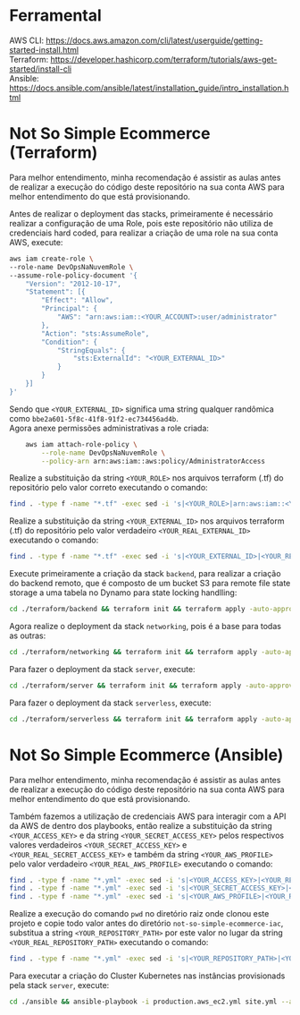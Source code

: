 # Ferramental

AWS CLI: https://docs.aws.amazon.com/cli/latest/userguide/getting-started-install.html <br>
Terraform: https://developer.hashicorp.com/terraform/tutorials/aws-get-started/install-cli <br>
Ansible: https://docs.ansible.com/ansible/latest/installation_guide/intro_installation.html

# Not So Simple Ecommerce (Terraform)

Para melhor entendimento, minha recomendação é assistir as aulas antes de realizar a execução do código deste repositório na sua conta AWS para melhor entendimento do que está provisionando.

Antes de realizar o deployment das stacks, primeiramente é necessário realizar a configuração de uma Role, pois este repositório não utiliza de credenciais hard coded, para realizar a criação de uma role na sua conta AWS, execute:

```bash
aws iam create-role \
--role-name DevOpsNaNuvemRole \
--assume-role-policy-document '{
    "Version": "2012-10-17",
    "Statement": [{
        "Effect": "Allow",
        "Principal": {
            "AWS": "arn:aws:iam::<YOUR_ACCOUNT>:user/administrator"
        },
        "Action": "sts:AssumeRole",
        "Condition": {
            "StringEquals": {
                "sts:ExternalId": "<YOUR_EXTERNAL_ID>"
            }
        }
    }]
}'

```
Sendo que `<YOUR_EXTERNAL_ID>` significa uma string qualquer randômica como `bbe2a601-5f8c-41f8-91f2-ec734456ad4b`.<br>
Agora anexe permissões administrativas a role criada:

```bash
    aws iam attach-role-policy \
        --role-name DevOpsNaNuvemRole \
        --policy-arn arn:aws:iam::aws:policy/AdministratorAccess
```

Realize a substituição da string `<YOUR_ROLE>` nos arquivos terraform (.tf) do repositório pelo valor correto executando o comando:

```bash
find . -type f -name "*.tf" -exec sed -i 's|<YOUR_ROLE>|arn:aws:iam::<YOUR_ACCOUNT>:role/DevOpsNaNuvemRole|g' {} +
```

Realize a substituição da string `<YOUR_EXTERNAL_ID>` nos arquivos terraform (.tf) do repositório pelo valor verdadeiro `<YOUR_REAL_EXTERNAL_ID>` executando o comando:

```bash
find . -type f -name "*.tf" -exec sed -i 's|<YOUR_EXTERNAL_ID>|<YOUR_REAL_EXTERNAL_ID>|g' {} +
```

Execute primeiramente a criação da stack `backend`, para realizar a criação do backend remoto, que é composto de um bucket S3 para remote file state storage a uma tabela no Dynamo para state locking handlling:

```bash
cd ./terraform/backend && terraform init && terraform apply -auto-approve
```

Agora realize o deployment da stack `networking`, pois é a base para todas as outras:

```bash
cd ./terraform/networking && terraform init && terraform apply -auto-approve
```

Para fazer o deployment da stack `server`, execute: 

```bash
cd ./terraform/server && terraform init && terraform apply -auto-approve
```

Para fazer o deployment da stack `serverless`, execute: 

```bash
cd ./terraform/serverless && terraform init && terraform apply -auto-approve
```

# Not So Simple Ecommerce (Ansible)

Para melhor entendimento, minha recomendação é assistir as aulas antes de realizar a execução do código deste repositório na sua conta AWS para melhor entendimento do que está provisionando.

Também fazemos a utilização de credenciais AWS para interagir com a API da AWS de dentro dos playbooks, então realize a substituição da string `<YOUR_ACCESS_KEY>` e da string `<YOUR_SECRET_ACCESS_KEY>` pelos respectivos valores verdadeiros `<YOUR_SECRET_ACCESS_KEY>` e `<YOUR_REAL_SECRET_ACCESS_KEY>` e também da string `<YOUR_AWS_PROFILE>` pelo valor verdadeiro `<YOUR_REAL_AWS_PROFILE>` executando o comando:

```bash
find . -type f -name "*.yml" -exec sed -i 's|<YOUR_ACCESS_KEY>|<YOUR_REAL_ACCESS_KEY>|g' {} + &&
find . -type f -name "*.yml" -exec sed -i 's|<YOUR_SECRET_ACCESS_KEY>|<YOUR_REAL_SECRET_ACCESS_KEY>|g' {} + &&
find . -type f -name "*.yml" -exec sed -i 's|<YOUR_AWS_PROFILE>|<YOUR_REAL_SECRET_ACCESS_KEY>|g' {} +
```

Realize a execução do comando `pwd` no diretório raiz onde clonou este projeto e copie todo valor antes do diretório `not-so-simple-ecommerce-iac`, substitua a string `<YOUR_REPOSITORY_PATH>` por este valor no lugar da string `<YOUR_REAL_REPOSITORY_PATH>` executando o comando:

```bash
find . -type f -name "*.yml" -exec sed -i 's|<YOUR_REPOSITORY_PATH>|<YOUR_REAL_REPOSITORY_PATH>|g' {} +
```

Para executar a criação do Cluster Kubernetes nas instâncias provisionads pela stack `server`, execute:

```bash
cd ./ansible && ansible-playbook -i production.aws_ec2.yml site.yml --ask-become-pass
```